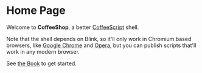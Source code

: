 # Home Page

Welcome to **CoffeeShop**, a better [CoffeeScript][1] shell.

Note that the shell depends on Blink, so it'll only work in Chromium based
browsers, like [Google Chrome][3] and [Opera][3], but you can publish scripts
that'll work in any modern browser.

See [the Book](/docs/book/front.md) to get started.

[1]: http://coffeescript.org "CoffeeScript Home Page"
[2]: http://www.google.co.uk/intl/en_uk/chrome "Chrome Home Page"
[3]: http://www.opera.com "Opera Home Page"
